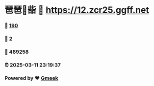 # 琶琶🔭啙 :link: https://12.zcr25.ggff.net 
### :page_facing_up: [190](https://12.zcr25.ggff.net/tag.html) 
### :speech_balloon: 2 
### :hibiscus: 489258 
### :alarm_clock: 2025-03-11 23:19:37 
### Powered by :heart: [Gmeek](https://github.com/Meekdai/Gmeek)
